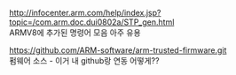 http://infocenter.arm.com/help/index.jsp?topic=/com.arm.doc.dui0802a/STP_gen.html  
ARMV8에 추가된 명령어 모음 아주 유용  


https://github.com/ARM-software/arm-trusted-firmware.git  
펌웨어 소스 - 이거 내 github랑 연동 어떻게??  
